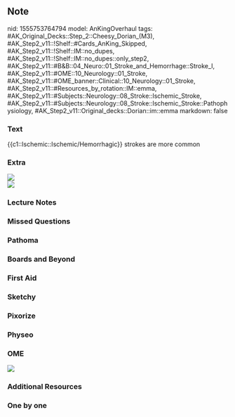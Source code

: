 ## Note
nid: 1555753764794
model: AnKingOverhaul
tags: #AK_Original_Decks::Step_2::Cheesy_Dorian_(M3), #AK_Step2_v11::!Shelf::#Cards_AnKing_Skipped, #AK_Step2_v11::!Shelf::IM::no_dupes, #AK_Step2_v11::!Shelf::IM::no_dupes::only_step2, #AK_Step2_v11::#B&B::04_Neuro::01_Stroke_and_Hemorrhage::Stroke_I, #AK_Step2_v11::#OME::10_Neurology::01_Stroke, #AK_Step2_v11::#OME_banner::Clinical::10_Neurology::01_Stroke, #AK_Step2_v11::#Resources_by_rotation::IM::emma, #AK_Step2_v11::#Subjects::Neurology::08_Stroke::Ischemic_Stroke, #AK_Step2_v11::#Subjects::Neurology::08_Stroke::Ischemic_Stroke::Pathophysiology, #AK_Step2_v11::Original_decks::Dorian::im::emma
markdown: false

### Text
{{c1::Ischemic::Ischemic/Hemorrhagic}} strokes are more common

### Extra
<div>
  <i><img src="paste-4365078342139905.jpg"></i>
</div>
<div>
  <i><img src="paste-4365091227041793.jpg"></i>
</div>

### Lecture Notes


### Missed Questions


### Pathoma


### Boards and Beyond


### First Aid


### Sketchy


### Pixorize


### Physeo


### OME
<div class="ome-widget">
  <a href=
  "https://onlinemeded.org/spa/neurology/stroke/acquire?ref=anki"><img src="_OME_AnkiFlashcards_Lesson_3.png"></a>
</div>

### Additional Resources


### One by one

